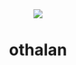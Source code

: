 <div align="center">
<img src="https://upload.wikimedia.org/wikipedia/commons/7/70/Runic_letter_othalan.svg">
<h1>othalan</h1>
</div>

